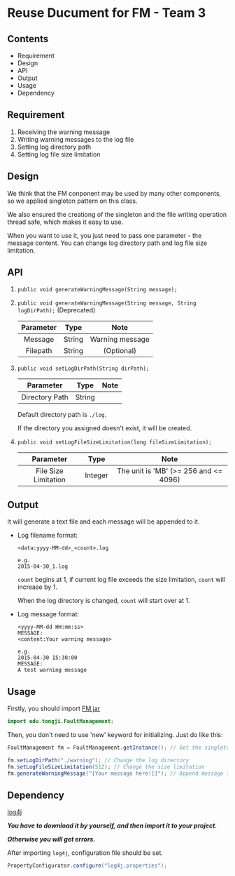 Reuse Ducument for FM - Team 3
==============================

## Contents

- Requirement
- Design
- API
- Output
- Usage
- Dependency

## Requirement

1. Receiving the warning message
2. Writing warning messages to the log file
3. Setting log directory path
4. Setting log file size limitation

## Design

We think that the FM conponent may be used by many other components, so we applied singleton pattern on this class.

We also ensured the creationg of the singleton and the file writing operation thread safe, which makes it easy to use.

When you want to use it, you just need to pass one parameter - the message content. You can change log directory path and log file size limitation.

## API

1. `public void generateWarningMessage(String message);`
2. `public void generateWarningMessage(String message, String logDirPath);` (Deprecated)

    | Parameter | Type | Note |
    | :------:| :------: | :------: |
    | Message | String | Warning message |
    | Filepath | String | (Optional) |

3. `public void setLogDirPath(String dirPath);`

    | Parameter | Type | Note |
    | :------:| :------: | :------: |
    | Directory Path | String |  |

    Default directory path is `./log`.

    If the directory you assigned doesn't exist, it will be created.

4. `public void setLogFileSizeLimitation(long fileSizeLimitation);`

    | Parameter | Type | Note |
    | :------:| :------: | :------: |
    | File Size Limitation | Integer | The unit is 'MB' (>= 256 and <= 4096) |

## Output

It will generate a text file and each message will be appended to it.

- Log filename format:

    ```
    <data:yyyy-MM-dd>_<count>.log

    e.g.
    2015-04-30_1.log
    ```

    `count` begins at 1, if current log file exceeds the size limitation, `count` will increase by 1.

    When the log directory is changed, `count` will start over at 1.

- Log message format:

    ```
    <yyyy-MM-dd HH:mm:ss>
    MESSAGE:
    <content:Your warning message>

    e.g.
    2015-04-30 15:30:00
    MESSAGE:
    A test warning message

    ```

## Usage

Firstly, you should import [FM.jar](https://github.com/TJSoftwareReuse/2012T03/releases/download/v1.1/FM.jar)

```java
import edu.tongji.FaultManagement;
```

Then, you don't need to use 'new' keyword for initializing. Just do like this:

```java
FaultManagement fm = FaultManagement.getInstance(); // Get the singleton instance

fm.setLogDirPath("./warning"); // Change the log directory
fm.setLogFileSizeLimitation(512); // Change the size limitation
fm.generateWarningMessage("[Your message here!]]"); // Append message to the log file
```

## Dependency

[log4j](https://github.com/apache/log4j)

___You have to download it by yourself, and then import it to your project.___

___Otherwise you will get errors.___

After importing `log4j`, configuration file should be set.

```java
PropertyConfigurator.configure("log4j.properties");
```
